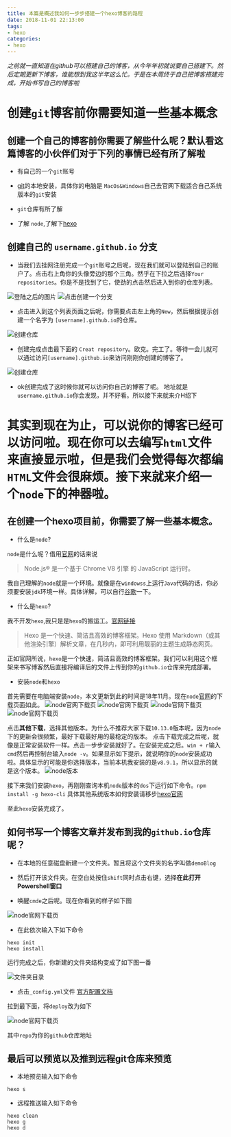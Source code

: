 ```yaml
---
title: 本篇是概述我如何一步步搭建一个hexo博客的路程
date: 2018-11-01 22:13:00
tags: 
- hexo  
categories:  
- hexo
---
```


*之前就一直知道在github可以搭建自己的博客，从今年年初就说要自己搭建下。然后定期更新下博客，谁能想到我这半年这么忙。于是在本周终于自己把博客搭建完成，开始书写自己的博客啦*

# 创建`git`博客前你需要知道一些基本概念

## 创建一个自己的博客前你需要了解些什么呢？默认看这篇博客的小伙伴们对于下列的事情已经有所了解啦

* 有自己的一个`git`账号

* [git](https://git-scm.com/downloads)的本地安装，具体你的电脑是 ```MacOs&Windows```自己去官网下载适合自己系统版本的```git```安装

* `git`仓库有所了解

* 了解 `node`,了解下[hexo](https://hexo.io/zh-cn/docs/)

## 创建自己的 `username.github.io` 分支

* 当我们去挂网注册完成一个`git`账号之后呢，现在我们就可以登陆到自己的账户了。点击右上角你的头像旁边的那个三角。然乎在下拉之后选择`Your repositories`。你是不是找到了它，使劲的点击然后进入到你的仓库列表。

![登陆之后的图片](/images/img-01.png)
![点击创建一个分支](/images/img-02.png)

* 点击进入到这个列表页面之后呢，你需要点击左上角的`New`，然后根据提示创建一个名字为 `[username].github.io`的仓库。

![创建仓库](/images/img-03.png)

* 创建完成点击最下面的 `Creat repository`。欧克。完工了。等待一会儿就可以通过访问`[username].github.io`来访问刚刚你创建的博客了。

![创建仓库](/images/img-04.png)

* ok创建完成了这时候你就可以访问你自己的博客了呢。 地址就是 `username.github.io`你会发现，并不好看。所以接下来就来介H绍下

# 其实到现在为止，可以说你的博客已经可以访问啦。现在你可以去编写`html`文件来直接显示啦，但是我们会觉得每次都编`HTML`文件会很麻烦。接下来就来介绍一个`node`下的神器啦。

## 在创建一个hexo项目前，你需要了解一些基本概念。

* 什么是`node`?

`node`是什么呢？借用[官网](https://nodejs.org/zh-cn/)的话来说

> Node.js® 是一个基于 Chrome V8 引擎 的 JavaScript 运行时。

我自己理解的`node`就是一个环境。就像是在`windowss`上运行`Java`代码的话，你必须要安装`jdk`环境一样。具体详解，可以自行[谷歌](https://www.google.com/)一下。

* 什么是`hexo`?

我不开发`hexo`,我只是是`hexo`的搬运工。[官网链接](https://hexo.io/zh-cn/docs/)

> Hexo 是一个快速、简洁且高效的博客框架。Hexo 使用 Markdown（或其他渲染引擎）解析文章，在几秒内，即可利用靓丽的主题生成静态网页。

正如官网所说，`hexo`是一个快速，简洁且高效的博客框架。我们可以利用这个框架来书写博客然后直接将编译后的文件上传到你的`github.io`仓库来完成部署。

* 安装`node`和`hexo`

首先需要在电脑端安装`node`，本文更新到此的时间是18年11月。现在`node`[官网](https://nodejs.org/zh-cn/)的下载页面如此。
![node官网下载页](/images/img-05.png)
![node官网下载页](/images/img-06.png)
![node官网下载页](/images/img-07.png)
![node官网下载页](/images/img-08.png)

点击**其他下载**，选择其他版本。为什么不推荐大家下载`10.13.0`版本呢，因为`node`下的更新会很频繁，最好下载最好用的最稳定的版本。
点击下载完成之后呢，就像是正常安装软件一样。点击一步步安装就好了。在安装完成之后。`win + r`输入`cmd`然后再控制台输入`node -v`。如果显示如下提示，就说明你的`node`安装成功啦。具体显示的可能是你选择版本，当前本机我安装的是`v8.9.1`，所以显示的就是这个版本。
![node版本](/images/img-09.png)

接下来我们安装`hexo`，再刚刚查询本机`node`版本的`dos`下运行如下命令。`npm install -g hexo-cli` 具体其他系统版本如何安装请移步[hexo官网](https://hexo.io/zh-cn/docs/)

至此`hexo`安装完成了。

## 如何书写一个博客文章并发布到我的`github.io`仓库呢？

* 在本地的任意磁盘新建一个文件夹。暂且将这个文件夹的名字叫做`demoBlog`

* 然后打开该文件夹。在空白处按住`shift`同时点击右键，选择**在此打开Powershell窗口**

* 唤醒`cmde`之后呢。现在你看到的样子如下图

![node官网下载页](/images/img-10.png)

* 在此依次输入下如下命令

```hexo初始化
hexo init
hexo install
```  

运行完成之后，你新建的文件夹结构变成了如下图一番

![文件夹目录](/images/img-11.png)

* 点击`_config.yml`文件 [官方配置文档](https://hexo.io/zh-cn/docs/configuration)

拉到最下面，将`deploy`改为如下

![node官网下载页](/images/img-12.png)

其中`repo`为你的`github`仓库地址

## 最后可以预览以及推到远程git仓库来预览

* 本地预览输入如下命令

```本地预览
hexo s
```  

* 远程推送输入如下命令

```推送到远程
hexo clean
hexo g
hexo d
```  